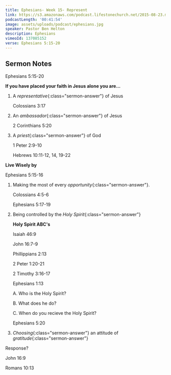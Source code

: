 ```yaml
---
title: Ephesians- Week 15- Represent
link: https://s3.amazonaws.com/podcast.lifestonechurch.net/2015-08-23.mp3
podcastLength: '00:41:54'
image: assets/uploads/podcast/ephesians.jpg
speaker: Pastor Ben Helton
description: Ephesians
vimeoId: 137085152
verse: Ephesians 5:15-20
---
```


## Sermon Notes

Ephesians 5:15-20

**If you have placed your faith in Jesus alone you are...**

1. A *representative*{:class="sermon-answer"} of Jesus

    Colossians 3:17

1. An *ambassador*{:class="sermon-answer"} of Jesus

   2 Corinthians 5:20

1. A *priest*{:class="sermon-answer"} of God

   1 Peter 2:9-10

   Hebrews 10:11-12, 14, 19-22

**Live Wisely by**

Ephesians 5:15-16

1. Making the most of every *opportunity*{:class="sermon-answer"}.

   Colossians 4:5-6

   Ephesians 5:17-19

1. Being controlled by the *Holy Spirit*{:class="sermon-answer"}

   **Holy Spirit ABC's**

   Isaiah 46:9

   John 16:7-9

   Phillippians 2:13

   2 Peter 1:20-21

   2 Timothy 3:16-17

   Ephesians 1:13

   A. Who is the Holy Spirit?

   B. What does he do?

   C. When do you recieve the Holy Spirit?

   Ephesians 5:20

1. *Choosing*{:class="sermon-answer"} an attitude of *gratitude*{:class="sermon-answer"}

Response?

John 16:9

Romans 10:13
